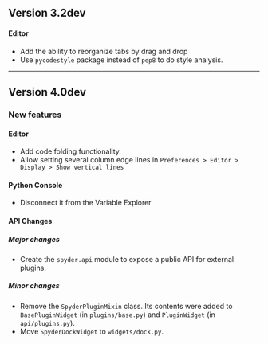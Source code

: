 ## Version 3.2dev

#### Editor
* Add the ability to reorganize tabs by drag and drop
* Use `pycodestyle` package instead of `pep8` to do style analysis.

----


## Version 4.0dev

### New features

#### Editor
* Add code folding functionality.
* Allow setting several column edge lines in
  `Preferences > Editor > Display > Show vertical lines`  

#### Python Console
* Disconnect it from the Variable Explorer

#### API Changes

##### Major changes
* Create the `spyder.api` module to expose a public API for external
  plugins.

##### Minor changes
* Remove the `SpyderPluginMixin` class. Its contents were added to
  `BasePluginWidget` (in `plugins/base.py`) and `PluginWidget` (in
  `api/plugins.py`).
* Move `SpyderDockWidget` to `widgets/dock.py`.